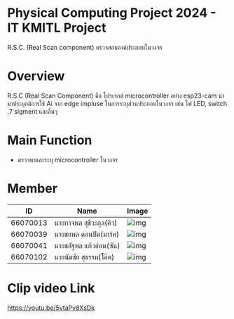 # Physical Computing Project 2024 - IT KMITL Project
R.S.C. (Real Scan component) ตรวจสอบองค์ประกอบในวงจร
# Overview
R.S.C (Real Scan Component) คือ โปรเจกต์ microcontroller อย่าง esp23-cam นำมาประยุกต์การใช้ Ai จาก edge impluse ในการระบุส่วนประกอบในวงจร เช่น ไฟ LED, switch ,7 sigment และอื่นๆ
# Main Function
+ ตรวจหาและระบุ microcontroller ในวงจร
# Member
| ID    | Name         | Image |
|---------------|--------------|---------------|
| 66070013      | นายกาจพล สุชีวะกุล(คิว)    | ![img ](https://github.com/Kartpol123/R.S.C/blob/main/%E0%B8%AA%E0%B8%A1%E0%B8%B2%E0%B8%8A%E0%B8%B4%E0%B8%81/q.png)|
| 66070039      | นายชยพล ดอนปัต(มาร์ค)  | ![img ](https://github.com/Kartpol123/R.S.C/blob/main/%E0%B8%AA%E0%B8%A1%E0%B8%B2%E0%B8%8A%E0%B8%B4%E0%B8%81/Mark.png)|
| 66070041      | นายชลัฐพล แก้วอ่อน(ซัน)   | ![img ](https://github.com/Kartpol123/R.S.C/blob/main/%E0%B8%AA%E0%B8%A1%E0%B8%B2%E0%B8%8A%E0%B8%B4%E0%B8%81/sunny.png)|   
| 66070102      | นายนัตชัย สุธรรม(โอ๊ต)     |![ img](https://github.com/Kartpol123/R.S.C/blob/main/%E0%B8%AA%E0%B8%A1%E0%B8%B2%E0%B8%8A%E0%B8%B4%E0%B8%81/oat.png) |  

# Clip video Link
https://youtu.be/5vtaPv8XsDk
